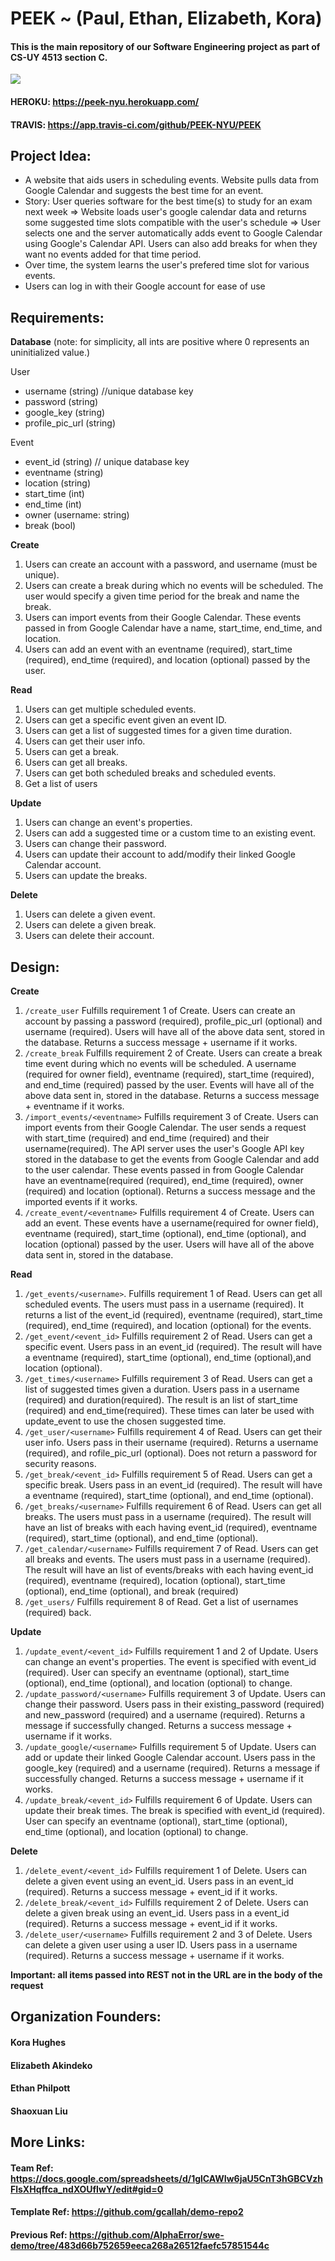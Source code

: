 # PEEK ~ (Paul, Ethan, Elizabeth, Kora)
#### This is the main repository of our Software Engineering project as part of CS-UY 4513 section C.
![](https://app.travis-ci.com/PEEK-NYU/PEEK.svg?branch=main)

#### HEROKU:  https://peek-nyu.herokuapp.com/
#### TRAVIS:  https://app.travis-ci.com/github/PEEK-NYU/PEEK

## Project Idea:
* A website that aids users in scheduling events. Website pulls data from Google Calendar and suggests the best time for an event.
* Story: User queries software for the best time(s) to study for an exam next week => Website loads user's google calendar data and returns some suggested time slots compatible with the user's schedule => User selects one and the server automatically adds event to Google Calendar using Google's Calendar API. Users can also add breaks for when they want no events added for that time period.
* Over time, the system learns the user's prefered time slot for various events.
* Users can log in with their Google account for ease of use 
 
## Requirements:
**Database** 
(note: for simplicity, all ints are positive where 0 represents an uninitialized value.)

User
* username (string)  //unique database key
* password (string)
* google_key (string)
* profile_pic_url (string)

Event
* event_id (string) // unique database key
* eventname (string)
* location (string)
* start_time (int)
* end_time (int)
* owner (username: string)
* break (bool)

**Create**
1. Users can create an account with a password, and username (must be unique).
2. Users can create a break during which no events will be scheduled. The user would specify a given time period for the break and name the break.
3. Users can import events from their Google Calendar. These events passed in from Google Calendar have a name, start_time, end_time, and location.
4. Users can add an event with an eventname (required), start_time (required), end_time (required), and location (optional) passed by the user.

**Read**
1. Users can get multiple scheduled events.
2. Users can get a specific event given an event ID.
3. Users can get a list of suggested times for a given time duration.
4. Users can get their user info.
5. Users can get a break.
6. Users can get all breaks.
7. Users can get both scheduled breaks and scheduled events.
8. Get a list of users

**Update**
1. Users can change an event's properties.
2. Users can add a suggested time or a custom time to an existing event.
3. Users can change their password.
4. Users can update their account to add/modify their linked Google Calendar account.
5. Users can update the breaks.

**Delete**
1. Users can delete a given event.
2. Users can delete a given break.
3. Users can delete their account.

## Design:

**Create**
1. `/create_user` Fulfills requirement 1 of Create. Users can create an account by passing a password (required), profile_pic_url (optional) and username (required). Users will have all of the above data sent, stored in the database. Returns a success message + username if it works.
2. `/create_break` Fulfills requirement 2 of Create. Users can create a break time event during which no events will be scheduled. A username (required for owner field), eventname (required), start_time (required), and end_time (required) passed by the user. Events will have all of the above data sent in, stored in the database. Returns a success message + eventname if it works.
3. `/import_events/<eventname>` Fulfills requirement 3 of Create. Users can import events from their Google Calendar. The user sends a request with start_time (required) and end_time (required) and their username(required). The API server uses the user's Google API key stored in the database to get the events from Google Calendar and add to the user calendar. These events passed in from Google Calendar have an eventname(required (required), end_time (required), owner (required) and location (optional). Returns a success message and the imported events if it works.
4. `/create_event/<eventname>` Fulfills requirement 4 of Create. Users can add an event. These events have a username(required for owner field), eventname (required), start_time (optional), end_time (optional), and location (optional) passed by the user. Users will have all of the above data sent in, stored in the database.

**Read**
1. `/get_events/<username>`. Fulfills requirement 1 of Read. Users can get all scheduled events. The users must pass in a username (required). It returns a list of the event_id (required), eventname (required), start_time (required), end_time (required), and location (optional) for the events.
2. `/get_event/<event_id>` Fulfills requirement 2 of Read. Users can get a specific event. Users pass in an event_id (required). The result will have a eventname (required), start_time (optional), end_time (optional),and location (optional).
3. `/get_times/<username>` Fulfills requirement 3 of Read. Users can get a list of suggested times given a duration. Users pass in a username (required) and duration(required). The result is an list of start_time (required) and end_time(required). These times can later be used with update_event to use the chosen suggested time.
4. `/get_user/<username>` Fulfills requirement 4 of Read. Users can get their user info. Users pass in their username (required). Returns a username (required), and rofile_pic_url (optional). Does not return a password for security reasons.
5. `/get_break/<event_id>` Fulfills requirement 5 of Read. Users can get a specific break. Users pass in an event_id (required). The result will have a eventname (required), start_time (optional), and end_time (optional).
6. `/get_breaks/<username>` Fulfills requirement 6 of Read. Users can get all breaks. The users must pass in a username (required). The result will have an list of breaks with each having event_id (required), eventname (required), start_time (optional), and end_time (optional).
7. `/get_calendar/<username>`  Fulfills requirement 7 of Read. Users can get all breaks and events. The users must pass in a username (required). The result will have an list of events/breaks with each having event_id (required), eventname (required), location (optional), start_time (optional), end_time (optional), and break (required)
8. `/get_users/` Fulfills requirement 8 of Read. Get a list of usernames (required) back.

**Update**

1. `/update_event/<event_id>` Fulfills requirement 1 and 2 of Update.  Users can change an event's properties. The event is specified with event_id (required). User can specify an eventname (optional), start_time (optional), end_time (optional), and location (optional) to change.
2. `/update_password/<username>` Fulfills requirement 3 of Update. Users can change their password. Users pass in their existing_password (required) and new_password (required) and a username (required). Returns a message if successfully changed. Returns a success message + username if it works.
6. `/update_google/<username>` Fulfills requirement 5 of Update. Users can add or update their linked Google Calendar account. Users pass in the google_key (required) and a username (required). Returns a message if successfully changed. Returns a success message + username if it works.
7. `/update_break/<event_id>` Fulfills requirement 6 of Update. Users can update their break times. The break is specified with event_id (required). User can specify an eventname (optional), start_time (optional), end_time (optional), and location (optional) to change.

**Delete**
1. `/delete_event/<event_id>` Fulfills requirement 1 of Delete. Users can delete a given event using an event_id. Users pass in an event_id (required). Returns a success message + event_id if it works.
2. `/delete_break/<event_id>` Fulfills requirement 2 of Delete. Users can delete a given break using an event_id. Users pass in a event_id (required). Returns a success message + event_id if it works.
3. `/delete_user/<username>` Fulfills requirement 2 and 3 of Delete. Users can delete a given user using a user ID. Users pass in a username (required). Returns a success message + username if it works.

**Important: all items passed into REST not in the URL are in the body of the request**
 
## Organization Founders:
#### Kora Hughes
#### Elizabeth Akindeko
#### Ethan Philpott
#### Shaoxuan Liu

## More Links:
#### Team Ref: https://docs.google.com/spreadsheets/d/1glCAWIw6jaU5CnT3hGBCVzhFlsXHqffca_ndXOUfIwY/edit#gid=0
#### Template Ref: https://github.com/gcallah/demo-repo2
#### Previous Ref: https://github.com/AlphaError/swe-demo/tree/483d66b752659eeca268a26512faefc57851544c
